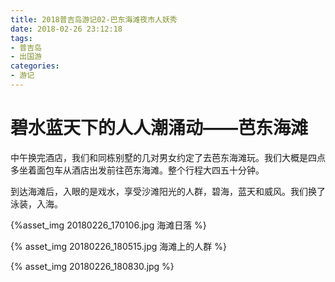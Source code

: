 ```yaml
---
title: 2018普吉岛游记02-巴东海滩夜市人妖秀
date: 2018-02-26 23:12:18
tags:
- 普吉岛
- 出国游
categories:
- 游记
---
```


# 碧水蓝天下的人人潮涌动——芭东海滩

中午换完酒店，我们和同栋别墅的几对男女约定了去芭东海滩玩。我们大概是四点多坐着面包车从酒店出发前往芭东海滩。整个行程大四五十分钟。

到达海滩后，入眼的是戏水，享受沙滩阳光的人群，碧海，蓝天和威风。我们换了泳装，入海。

{%asset_img 20180226_170106.jpg 海滩日落 %}

{% asset_img 20180226_180515.jpg 海滩上的人群 %}

{% asset_img 20180226_180830.jpg %}